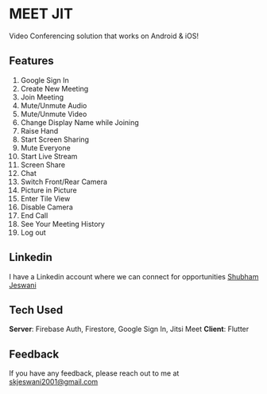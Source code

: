 # MEET JIT

Video Conferencing solution that works on Android & iOS! 

## Features
1. Google Sign In
2. Create New Meeting
3. Join Meeting
4. Mute/Unmute Audio
5. Mute/Unmute Video
6. Change Display Name while Joining
7. Raise Hand
8. Start Screen Sharing
9. Mute Everyone
10. Start Live Stream
11. Screen Share
12. Chat
13. Switch Front/Rear Camera
14. Picture in Picture
15. Enter Tile View
16. Disable Camera
17. End Call
18. See Your Meeting History
19. Log out

## Linkedin
I have a Linkedin account where we can connect for opportunities [Shubham Jeswani](https://www.linkedin.com/in/shubhamjeswani/) 

## Tech Used
**Server**: Firebase Auth, Firestore, Google Sign In, Jitsi Meet
**Client**: Flutter
    
## Feedback

If you have any feedback, please reach out to me at skjeswani2001@gmail.com

